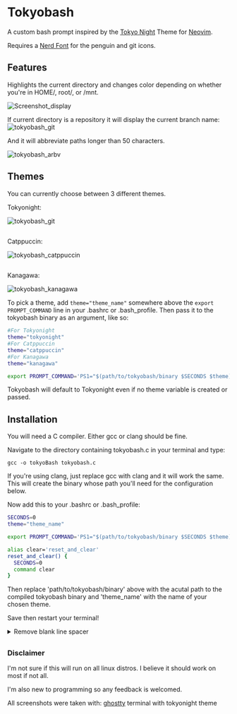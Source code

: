 # Tokyobash
A custom bash prompt inspired by the [Tokyo Night](https://www.github.com/folke/tokyonight.nvim) Theme for [Neovim](http://www.neovim.io).

Requires a [Nerd Font](https://www.nerdfonts.com) for the penguin and git icons.
## Features
Highlights the current directory and changes color depending on whether you're in HOME/, root/, or /mnt.

![Screenshot_display](https://github.com/user-attachments/assets/f331bb4d-6a9d-4378-aa94-0f26bb2aed78)

If current directory is a repository it will display the current branch name:
![tokyobash_git](https://github.com/user-attachments/assets/dd4d42ff-7daa-435f-8b42-457fc9c774a7)

And it will abbreviate paths longer than 50 characters.

![tokyobash_arbv](https://github.com/user-attachments/assets/dd4d42ff-7daa-435f-8b42-457fc9c774a7)

## Themes

You can currently choose between 3 different themes.

  Tokyonight:
  
  ![tokyobash_git](https://github.com/user-attachments/assets/339a549e-4c68-42ab-95f7-a5660e3ed322)
##

  Catppuccin:

  ![tokyobash_catppuccin](https://github.com/user-attachments/assets/f1619806-32bf-4364-936f-a3263b7dc8a2)
##

  Kanagawa:
  
  ![tokyobash_kanagawa](https://github.com/user-attachments/assets/9d026d34-54cc-4cbe-9be5-5ffc61cc9055)



To pick a theme, add `theme="theme_name"` somewhere above the `export PROMPT_COMMAND` line in your .bashrc or .bash_profile. Then pass it to the tokyobash binary as an argument, like so:
```bash
#For Tokyonight
theme="tokyonight"
#For Catppuccin
theme="catppuccin"
#For Kanagawa
theme="kanagawa"

export PROMPT_COMMAND='PS1="$(path/to/tokyobash/binary $SECONDS $theme)"'
```
Tokyobash will default to Tokyonight even if no theme variable is created or passed. 


## Installation
You will need a C compiler. Either gcc or clang should be fine.

Navigate to the directory containing tokyobash.c in your terminal and type:
```
gcc -o tokyoBash tokyobash.c
```

If you're using clang, just replace gcc with clang and it will work the same.
This will create the binary whose path you'll need for the configuration below.

Now add this to your .bashrc or .bash_profile:

```bash
SECONDS=0
theme="theme_name"

export PROMPT_COMMAND='PS1="$(path/to/tokyobash/binary $SECONDS $theme)"'

alias clear='reset_and_clear'
reset_and_clear() {
  SECONDS=0
  command clear
}
```
Then replace 'path/to/tokyobash/binary' above with the acutal path to the compiled tokyobash binary and 'theme_name' with the name of your chosen theme.

Save then restart your terminal!
<details>
<summary>Remove blank line spacer</summary>
  
If you don't want the blank line spacer, you can remove SECONDS and the alias for clear from your .bashrc or .bash_profile file. It should work the same, just without the spacing.

SECONDS is only used for aesthetic reasons. I like the look of a blank line between each prompt. But, it has to be printed before the other printfs are called. If not, it will cause the input field to be below where intended. But printing it first leaves the issues of a blank line at the top upon opening, and the same when `clear` is used.

  In bash, SECONDS just adds 1 to itself every second the terminal is open. So we then know when the terminal has just opened, and we set up an alias to reset SECONDS when `clear` is called. Then we check if SECONDS is >1 to print the newline or not.

</details>

##

### Disclaimer
I'm not sure if this will run on all linux distros. I believe it should work on most if not all.

I'm also new to programming so any feedback is welcomed.


All screenshots were taken with: [ghostty](https://www.ghostty.org) terminal with tokyonight theme

